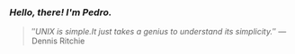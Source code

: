 ### *Hello, there! I'm Pedro.*
> ″*UNIX is simple.It just takes a genius to understand its simplicity.*″
 — Dennis Ritchie

